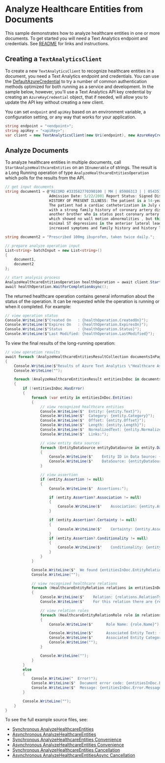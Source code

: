 # Analyze Healthcare Entities from Documents
This sample demonstrates how to analyze healthcare entities in one or more documents. To get started you will need a Text Analytics endpoint and credentials. See [README][README] for links and instructions.

## Creating a `TextAnalyticsClient`

To create a new `TextAnalyticsClient` to recognize healthcare entities in a document, you need a Text Analytics endpoint and credentials.  You can use the [DefaultAzureCredential][DefaultAzureCredential] to try a number of common authentication methods optimized for both running as a service and development.  In the sample below, however, you'll use a Text Analytics API key credential by creating an `AzureKeyCredential` object, that if needed, will allow you to update the API key without creating a new client.

You can set `endpoint` and `apiKey` based on an environment variable, a configuration setting, or any way that works for your application.

```C# Snippet:CreateTextAnalyticsClient
string endpoint = "<endpoint>";
string apiKey = "<apiKey>";
var client = new TextAnalyticsClient(new Uri(endpoint), new AzureKeyCredential(apiKey));
```
## Analyze Documents

To analyze healthcare entities in multiple documents, call `StartAnalyzeHealthcareEntities` on an `IEnumerable` of strings.  The result is a Long Running operation of type `AnalyzeHealthcareEntitiesOperation` which polls for the results from the API.

```C# Snippet:TextAnalyticsAnalyzeHealthcareEntitiesConvenienceAsync
// get input documents
string document1 = @"RECORD #333582770390100 | MH | 85986313 | | 054351 | 2/14/2001 12:00:00 AM | CORONARY ARTERY DISEASE | Signed | DIS | \
                    Admission Date: 5/22/2001 Report Status: Signed Discharge Date: 4/24/2001 ADMISSION DIAGNOSIS: CORONARY ARTERY DISEASE. \
                    HISTORY OF PRESENT ILLNESS: The patient is a 54-year-old gentleman with a history of progressive angina over the past several months. \
                    The patient had a cardiac catheterization in July of this year revealing total occlusion of the RCA and 50% left main disease ,\
                    with a strong family history of coronary artery disease with a brother dying at the age of 52 from a myocardial infarction and \
                    another brother who is status post coronary artery bypass grafting. The patient had a stress echocardiogram done on July , 2001 , \
                    which showed no wall motion abnormalities , but this was a difficult study due to body habitus. The patient went for six minutes with \
                    minimal ST depressions in the anterior lateral leads , thought due to fatigue and wrist pain , his anginal equivalent. Due to the patient's \
                    increased symptoms and family history and history left main disease with total occasional of his RCA was referred for revascularization with open heart surgery.";

string document2 = "Prescribed 100mg ibuprofen, taken twice daily.";

// prepare analyze operation input
List<string> batchInput = new List<string>()
{
    document1,
    document2
};

// start analysis process
AnalyzeHealthcareEntitiesOperation healthOperation = await client.StartAnalyzeHealthcareEntitiesAsync(batchInput);
await healthOperation.WaitForCompletionAsync();
```

The returned healthcare operation contains general information about the status of the operation. It can be requested while the operation is running or when it completed. For example:

```C# Snippet:TextAnalyticsSampleHealthcareOperationStatus
// view operation status
Console.WriteLine($"Created On   : {healthOperation.CreatedOn}");
Console.WriteLine($"Expires On   : {healthOperation.ExpiresOn}");
Console.WriteLine($"Status       : {healthOperation.Status}");
Console.WriteLine($"Last Modified: {healthOperation.LastModified}");
```

To view the final results of the long-running operation:

```C# Snippet:TextAnalyticsSampleHealthcareConvenienceAsyncViewResults
// view operation results
await foreach (AnalyzeHealthcareEntitiesResultCollection documentsInPage in healthOperation.Value)
{
    Console.WriteLine($"Results of Azure Text Analytics \"Healthcare Async\" Model, version: \"{documentsInPage.ModelVersion}\"");
    Console.WriteLine("");

    foreach (AnalyzeHealthcareEntitiesResult entitiesInDoc in documentsInPage)
    {
        if (!entitiesInDoc.HasError)
        {
            foreach (var entity in entitiesInDoc.Entities)
            {
                // view recognized healthcare entities
                Console.WriteLine($"  Entity: {entity.Text}");
                Console.WriteLine($"  Category: {entity.Category}");
                Console.WriteLine($"  Offset: {entity.Offset}");
                Console.WriteLine($"  Length: {entity.Length}");
                Console.WriteLine($"  NormalizedText: {entity.NormalizedText}");
                Console.WriteLine($"  Links:");

                // view entity data sources
                foreach (EntityDataSource entityDataSource in entity.DataSources)
                {
                    Console.WriteLine($"    Entity ID in Data Source: {entityDataSource.EntityId}");
                    Console.WriteLine($"    DataSource: {entityDataSource.Name}");
                }

                // view assertion
                if (entity.Assertion != null)
                {
                    Console.WriteLine($"  Assertions:");

                    if (entity.Assertion?.Association != null)
                    {
                        Console.WriteLine($"    Association: {entity.Assertion?.Association}");
                    }

                    if (entity.Assertion?.Certainty != null)
                    {
                        Console.WriteLine($"    Certainty: {entity.Assertion?.Certainty}");
                    }
                    if (entity.Assertion?.Conditionality != null)
                    {
                        Console.WriteLine($"    Conditionality: {entity.Assertion?.Conditionality}");
                    }
                }
            }

            Console.WriteLine($"  We found {entitiesInDoc.EntityRelations.Count} relations in the current document:");
            Console.WriteLine("");

            // view recognized healthcare relations
            foreach (HealthcareEntityRelation relations in entitiesInDoc.EntityRelations)
            {
                Console.WriteLine($"    Relation: {relations.RelationType}");
                Console.WriteLine($"    For this relation there are {relations.Roles.Count} roles");

                // view relation roles
                foreach (HealthcareEntityRelationRole role in relations.Roles)
                {
                    Console.WriteLine($"      Role Name: {role.Name}");

                    Console.WriteLine($"      Associated Entity Text: {role.Entity.Text}");
                    Console.WriteLine($"      Associated Entity Category: {role.Entity.Category}");
                    Console.WriteLine("");
                }

                Console.WriteLine("");
            }
        }
        else
        {
            Console.WriteLine("  Error!");
            Console.WriteLine($"  Document error code: {entitiesInDoc.Error.ErrorCode}.");
            Console.WriteLine($"  Message: {entitiesInDoc.Error.Message}");
        }

        Console.WriteLine("");
    }
}
```

To see the full example source files, see:

* [Synchronous AnalyzeHealthcareEntities](https://github.com/Azure/azure-sdk-for-net/blob/main/sdk/textanalytics/Azure.AI.TextAnalytics/tests/samples/Sample7_AnalyzeHealthcareEntities.cs)
* [Asynchronous AnalyzeHealthcareEntities](https://github.com/Azure/azure-sdk-for-net/blob/main/sdk/textanalytics/Azure.AI.TextAnalytics/tests/samples/Sample7_AnalyzeHealthcareEntitiesAsync.cs)
* [Synchronous AnalyzeHealthcareEntities Convenience](https://github.com/Azure/azure-sdk-for-net/blob/main/sdk/textanalytics/Azure.AI.TextAnalytics/tests/samples/Sample7_AnalyzeHealthcareEntitiesConvenience.cs)
* [Asynchronous AnalyzeHealthcareEntities Convenience ](https://github.com/Azure/azure-sdk-for-net/blob/main/sdk/textanalytics/Azure.AI.TextAnalytics/tests/samples/Sample7_AnalyzeHealthcareEntitiesConvenienceAsync.cs)
* [Synchronous AnalyzeHealthcareEntities Cancellation](https://github.com/Azure/azure-sdk-for-net/blob/main/sdk/textanalytics/Azure.AI.TextAnalytics/tests/samples/Sample7_AnalyzeHealthcareEntities_Cancellation.cs)
* [Asynchronous AnalyzeHealthcareEntitiesAsync Cancellation](https://github.com/Azure/azure-sdk-for-net/blob/main/sdk/textanalytics/Azure.AI.TextAnalytics/tests/samples/Sample7_AnalyzeHealthcareEntitiesAsync_Cancellation.cs)

[DefaultAzureCredential]: https://github.com/Azure/azure-sdk-for-net/blob/main/sdk/identity/Azure.Identity/README.md
[README]: https://github.com/Azure/azure-sdk-for-net/blob/main/sdk/textanalytics/Azure.AI.TextAnalytics/README.md
